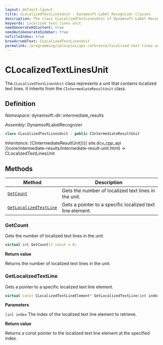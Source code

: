 ```yaml
---
layout: default-layout
title: CLocalizedTextLinesUnit - Dynamsoft Label Recognizer Classes
description: The class CLocalizedTextLinesUnit of Dynamsoft Label Recognizer represents a unit that contains localized text lines.
keywords: Localized text lines unit
needGenerateH3Content: true
needAutoGenerateSidebar: true
noTitleIndex: true
breadcrumbText: CLocalizedTextLinesUnit
permalink: /programming/cplusplus/api-reference/localized-text-lines-unit-v3.0.20.html
---
```


# CLocalizedTextLinesUnit

The `CLocalizedTextLinesUnit` class represents a unit that contains localized text lines. It inherits from the `CIntermediateResultUnit` class.

## Definition

*Namespace:* dynamsoft::dlr::intermediate_results

*Assembly:* DynamsoftLabelRecognizer

```cpp
class CLocalizedTextLinesUnit : public CIntermediateResultUnit
```

*Inheritance:* [CIntermediateResultUnit]({{ site.dcv_cpp_api }}core/intermediate-results/intermediate-result-unit.html) -> CLocalizedTextLinesUnit

## Methods

| Method                            | Description |
|-----------------------------------|-------------|
| [`GetCount`](#getcount)           | Gets the number of localized text lines in the unit.|
| [`GetLocalizedTextLine`](#getlocalizedtextline) | Gets a pointer to a specific localized text line element.|

### GetCount

Gets the number of localized text lines in the unit.

```cpp
virtual int GetCount() const = 0;
```

**Return value**

Returns the number of localized text lines in the unit.

### GetLocalizedTextLine

Gets a pointer to a specific localized text line element.

```cpp
virtual const CLocalizedTextLineElement* GetLocalizedTextLine(int index) const = 0;
```

**Parameters**

`[in] index` The index of the localized text line element to retrieve.

**Return value**

Returns a const pointer to the localized text line element at the specified index.
